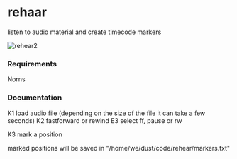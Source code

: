 # rehaar
listen to audio material and create timecode markers 


![rehear2](https://user-images.githubusercontent.com/127802993/227518396-54f9c606-a7f3-4772-a8ce-456785c68735.png)

### Requirements

Norns


### Documentation

K1 load audio file (depending on the size of the file it can take a few seconds)
K2 fastforward or rewind
E3 select ff, pause or rw
 
K3 mark a position

marked positions will be saved in "/home/we/dust/code/rehear/markers.txt"



